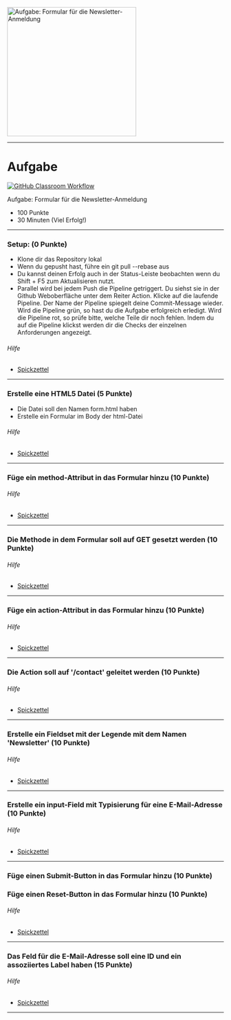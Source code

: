 <img src="https://studentenwerk-frankfurt.net/wp-content/uploads/2021/10/newsletter3.jpg" alt="Aufgabe: Formular für die Newsletter-Anmeldung" width="300"/>

---
# Aufgabe
[![GitHub Classroom Workflow](https://github.com/helsoc7/newsletter-html/actions/workflows/classroom.yml/badge.svg)](https://github.com/helsoc7/newsletter-html/actions/workflows/classroom.yml) 

Aufgabe: Formular für die Newsletter-Anmeldung
* 100 Punkte
* 30 Minuten (Viel Erfolg!)

---
### Setup: (0 Punkte)
* Klone dir das Repository lokal
* Wenn du gepusht hast, führe ein git pull --rebase aus
* Du kannst deinen Erfolg auch in der Status-Leiste beobachten wenn du Shift + F5 zum Aktualisieren nutzt.
* Parallel wird bei jedem Push die Pipeline getriggert. Du siehst sie in der Github Weboberfläche unter dem Reiter Action. Klicke auf die laufende Pipeline. Der Name der Pipeline spiegelt deine Commit-Message wieder. Wird die Pipeline grün, so hast du die Aufgabe erfolgreich erledigt. Wird die Pipeline rot, so prüfe bitte, welche Teile dir noch fehlen. Indem du auf die Pipeline klickst werden dir die Checks der einzelnen Anforderungen angezeigt.
###### Hilfe
* [Spickzettel](https://git-scm.com/docs/git-pull) 


---
### Erstelle eine HTML5 Datei  (5 Punkte)
* Die Datei soll den Namen form.html haben
* Erstelle ein Formular im Body der html-Datei
###### Hilfe
* [Spickzettel](https://www.w3schools.com/html/html_forms.asp) 


---
### Füge ein method-Attribut in das Formular hinzu  (10 Punkte)
###### Hilfe
* [Spickzettel](https://www.w3schools.com/tags/att_form_method.asp) 


---
### Die Methode in dem Formular soll auf GET gesetzt werden (10 Punkte)
###### Hilfe
* [Spickzettel](https://www.w3schools.com/tags/att_form_method.asp) 


---
### Füge ein action-Attribut in das Formular hinzu (10 Punkte)
###### Hilfe
* [Spickzettel](https://www.w3schools.com/tags/att_form_action.asp) 


---
### Die Action soll auf '/contact' geleitet werden (10 Punkte)
###### Hilfe
* [Spickzettel](https://www.w3schools.com/tags/att_form_action.asp) 


---
### Erstelle ein Fieldset mit der Legende mit dem Namen 'Newsletter' (10 Punkte)
###### Hilfe
* [Spickzettel](https://www.w3schools.com/tags/tag_fieldset.asp) 


---
### Erstelle ein input-Field mit Typisierung für eine E-Mail-Adresse (10 Punkte)
###### Hilfe
* [Spickzettel](https://www.w3schools.com/html/html_form_input_types.asp) 


---
### Füge einen Submit-Button in das Formular hinzu (10 Punkte)
### Füge einen Reset-Button in das Formular hinzu (10 Punkte)
###### Hilfe
* [Spickzettel](https://www.w3schools.com/tags/att_button_form.asp) 


---
### Das Feld für die E-Mail-Adresse soll eine ID und ein assoziiertes Label haben (15 Punkte)
###### Hilfe
* [Spickzettel](https://www.w3schools.com/tags/tag_label.asp) 


---
